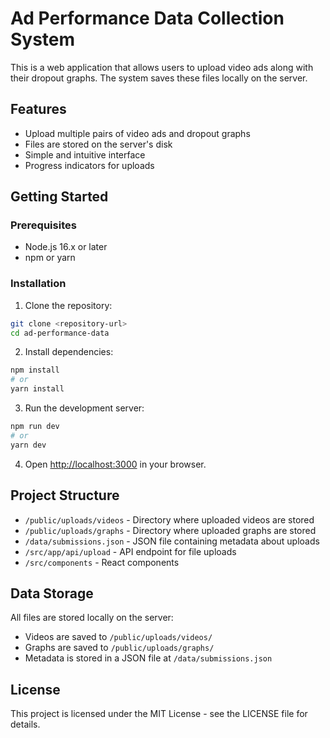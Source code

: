 # Ad Performance Data Collection System

This is a web application that allows users to upload video ads along with their dropout graphs. The system saves these files locally on the server.

## Features

- Upload multiple pairs of video ads and dropout graphs
- Files are stored on the server's disk
- Simple and intuitive interface
- Progress indicators for uploads

## Getting Started

### Prerequisites

- Node.js 16.x or later
- npm or yarn

### Installation

1. Clone the repository:
```bash
git clone <repository-url>
cd ad-performance-data
```

2. Install dependencies:
```bash
npm install
# or
yarn install
```

3. Run the development server:
```bash
npm run dev
# or
yarn dev
```

4. Open [http://localhost:3000](http://localhost:3000) in your browser.

## Project Structure

- `/public/uploads/videos` - Directory where uploaded videos are stored
- `/public/uploads/graphs` - Directory where uploaded graphs are stored
- `/data/submissions.json` - JSON file containing metadata about uploads
- `/src/app/api/upload` - API endpoint for file uploads
- `/src/components` - React components

## Data Storage

All files are stored locally on the server:
- Videos are saved to `/public/uploads/videos/`
- Graphs are saved to `/public/uploads/graphs/`
- Metadata is stored in a JSON file at `/data/submissions.json`

## License

This project is licensed under the MIT License - see the LICENSE file for details.
